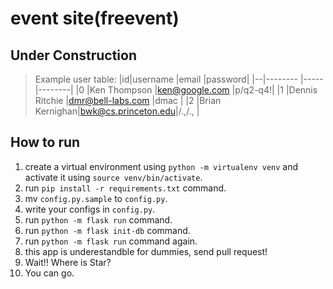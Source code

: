 # event site(freevent)
## Under Construction


> Example user table:
> |id|username       |email               |password|
> |--|--------       |-----               |--------|
> |0 |Ken Thompson   |ken@google.com      |p/q2-q4!|
> |1 |Dennis Ritchie |dmr@bell-labs.com   |dmac    | 
> |2 |Brian Kernighan|bwk@cs.princeton.edu|/.,/.,  |

## How to run
1. create a virtual environment using `python -m virtualenv venv` and activate it using `source venv/bin/activate`.
1. run `pip install -r requirements.txt` command.
1. mv `config.py.sample` to `config.py`.
1. write your configs in `config.py`.
1. run `python -m flask run` command.
1. run `python -m flask init-db` command.
1. run `python -m flask run` command again.
1. this app is underestandble for dummies, send pull request!
1. Wait!! Where is Star?
1. You can go.

